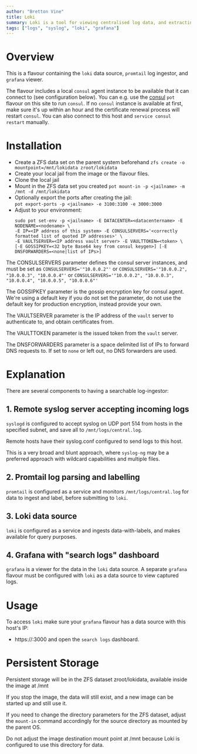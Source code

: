 ```yaml
---
author: "Bretton Vine"
title: Loki 
summary: Loki is a tool for viewing centralised log data, and extracting alerts and metrics for export to Prometheus
tags: ["logs", "syslog", "loki", "grafana"]
---
```


# Overview

This is a flavour containing the ```loki``` data source, ```promtail``` log ingestor,  and ```grafana``` viewer.

The flavour includes a local ```consul``` agent instance to be available that it can connect to (see configuration below). You can e.g. use the [consul](https://potluck.honeyguide.net/blog/consul/) ```pot``` flavour on this site to run ```consul```. If no ```consul``` instance is available at first, make sure it's up within an hour and the certificate renewal process will restart ```consul```. You can also connect to this host and ```service consul restart``` manually.

# Installation

* Create a ZFS data set on the parent system beforehand
  ```zfs create -o mountpoint=/mnt/lokidata zroot/lokidata```
* Create your local jail from the image or the flavour files. 
* Clone the local jail
* Mount in the ZFS data set you created
  ```pot mount-in -p <jailname> -m /mnt -d /mnt/lokidata```
* Optionally export the ports after creating the jail:     
  ```pot export-ports -p <jailname> -e 3100:3100 -e 3000:3000```
* Adjust to your environment:    
  ```
  sudo pot set-env -p <jailname> -E DATACENTER=<datacentername> -E NODENAME=<nodename> \
  -E IP=<IP address of this system> -E CONSULSERVERS='<correctly formatted list of quoted IP addresses>' \
  -E VAULTSERVER=<IP address vault server> -E VAULTTOKEN=<token> \
  [-E GOSSIPKEY=<32 byte Base64 key from consul keygen>] [-E DNSFORWARDERS=<none|list of IPs>]
  ```

The CONSULSERVERS parameter defines the consul server instances, and must be set as ```CONSULSERVERS='"10.0.0.2"'``` or ```CONSULSERVERS='"10.0.0.2", "10.0.0.3", "10.0.0.4"'``` or ```CONSULSERVERS='"10.0.0.2", "10.0.0.3", "10.0.0.4", "10.0.0.5", "10.0.0.6"'```

The GOSSIPKEY parameter is the gossip encryption key for consul agent. We're using a default key if you do not set the parameter, do not use the default key for production encryption, instead provide your own.

The VAULTSERVER parameter is the IP address of the ```vault``` server to authenticate to, and obtain certificates from.

The VAULTTOKEN parameter is the issued token from the ```vault``` server.

The DNSFORWARDERS parameter is a space delimited list of IPs to forward DNS requests to. If set to `none` or left out, no DNS forwarders are used.

# Explanation

There are several components to having a searchable log-ingestor:

## 1. Remote syslog server accepting incoming logs

```syslogd``` is configured to accept syslog on UDP port 514 from hosts in the specified subnet, and save all to ```/mnt/logs/central.log```.

Remote hosts have their syslog.conf configured to send logs to this host.

This is a very broad and blunt approach, where ```syslog-ng``` may be a preferred approach with wildcard capabilities and multiple files.

## 2. Promtail log parsing and labelling

```promtail``` is configured as a service and monitors ```/mnt/logs/central.log``` for data to ingest and label, before submitting to ```loki```.

## 3. Loki data source

```loki``` is configured as a service and ingests data-with-labels, and makes available for query purposes.

## 4. Grafana with "search logs" dashboard

```grafana``` is a viewer for the data in the ```loki``` data source. A separate ```grafana``` flavour must be configured with ```loki``` as a data source to view captured logs. 

# Usage

To access ```loki``` make sure your ```grafana``` flavour has a data source with this host's IP:
* https://<loki-host>:3000
and open the ```search logs``` dashboard.

# Persistent Storage
Persistent storage will be in the ZFS dataset zroot/lokidata, available inside the image at /mnt

If you stop the image, the data will still exist, and a new image can be started up and still use it.

If you need to change the directory parameters for the ZFS dataset, adjust the ```mount-in``` command accordingly for the source directory as mounted by the parent OS.

Do not adjust the image destination mount point at /mnt because Loki is configured to use this directory for data.
